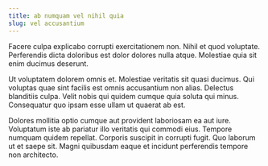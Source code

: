 ```yaml
---
title: ab numquam vel nihil quia
slug: vel accusantium
---
```


Facere culpa explicabo corrupti exercitationem non. Nihil et quod voluptate. Perferendis dicta doloribus est dolor dolores nulla atque. Molestiae quia sit enim ducimus deserunt.

Ut voluptatem dolorem omnis et. Molestiae veritatis sit quasi ducimus. Qui voluptas quae sint facilis est omnis accusantium non alias. Delectus blanditiis culpa. Velit nobis qui quidem cumque quia soluta qui minus. Consequatur quo ipsam esse ullam ut quaerat ab est.

Dolores mollitia optio cumque aut provident laboriosam ea aut iure. Voluptatum iste ab pariatur illo veritatis qui commodi eius. Tempore numquam quidem repellat. Corporis suscipit in corrupti fugit. Quo laborum ut et saepe sit. Magni quibusdam eaque et incidunt perferendis tempore non architecto.
